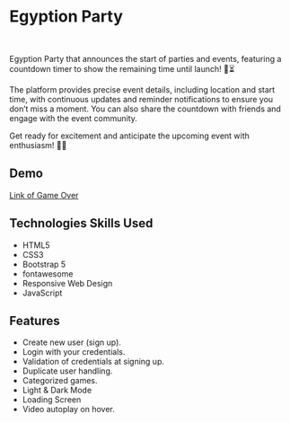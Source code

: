<h1> Egyption Party</h1>
<br>
<p>
  Egyption Party that announces the start of parties and events, featuring a countdown timer to show the remaining time until launch! 🎉⏳

The platform provides precise event details, including location and start time, with continuous updates and reminder notifications to ensure you don’t miss a moment. You can also share the countdown with friends and engage with the event community.

Get ready for excitement and anticipate the upcoming event with enthusiasm! 🚀🎶
</p>
<h2>Demo</h2>
<a href="https://ahmedmabrouk84.github.io/Game_Over/">Link of Game Over </a>
<h2>Technologies Skills Used</h2>
<ul>
  <li>HTML5</li>
  <li>CSS3</li>
  <li>Bootstrap 5</li>
  <li>fontawesome</li>
  <li>Responsive Web Design</li>
  <li>JavaScript</li>
</ul>
<h2>Features</h2>
<ul>
  <li>Create new user (sign up).</li>
  <li>Login with your credentials.</li>
  <li>Validation of credentials at signing up.</li>
  <li>Duplicate user handling.</li>
  <li>Categorized games.</li>
  <li>Light & Dark Mode</li>
  <li>Loading Screen</li>
  <li>Video autoplay on hover.</li>
</ul>

